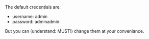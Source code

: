 The default credentials are:
- username: admin
- password: adminadmin

But you can (understand: MUST!) change them at your conveniance. 
